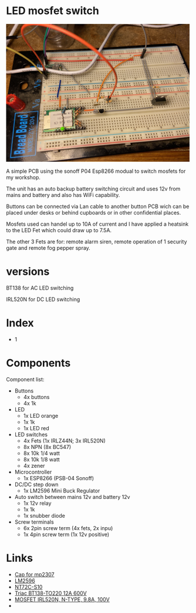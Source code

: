 # LED mosfet switch

[<img src="img/IMG_2530.JPG" width="500"/>](img/IMG_2530.JPG)

A simple PCB using the sonoff P04 Esp8266 modual to switch mosfets for my workshop.

The unit has an auto backup battery switching circuit and uses 12v from mains and battery and also has WiFi capability.

Buttons can be connected via Lan cable to another button PCB wich can be placed under desks or behind cupboards or in other confidential places.

Mosfets used can handel up to 10A of current and I have applied a heatsink to the LED Fet which could draw up to 7.5A.

The other 3 Fets are for: remote alarm siren, remote operation of 1 security gate and remote fog pepper spray.

# versions

BT138 for AC LED switching

IRL520N for DC LED switching


# Index
- 1

# Components

Component list:
- Buttons
    - 4x buttons
    - 4x 1k
- LED    
    - 1x LED orange
    - 1x 1k
    - 1x LED red
- LED switches
    - 4x Fets (1x IRLZ44N; 3x IRL520N)
    - 8x NPN (8x BC547)
    - 8x 10k 1/4 watt
    - 8x 10k 1/8 watt
    - 4x zener
- Microcontroller
    - 1x ESP8266 (PSB-04 Sonoff)
- DC/DC step down
    - 1x LM2596 Mini Buck Regulator
- Auto switch between mains 12v and battery 12v
    - 1x 12v relay
    - 1x 1k
    - 1x snubber diode
- Screw terminals
    - 6x 2pin screw term (4x fets, 2x inpu)
    - 1x 4pin screw term (1x 12v positive)

# Links

- [Cap for mp2307](https://electronics.stackexchange.com/questions/595807/what-value-of-capacitor-should-i-use-with-this-mp2307-buck-regulator)
- [LM2596](https://www.robotics.org.za/LM2596-MINI?search=step%20down)
- [NT72C-S10](https://componentsearchengine.com/part-view/NT72C-S10/NINGBO%20HUAGUAN%20ELECTRONICS)
- [Triac BT138-TO220 12A 600V](https://www.robotics.org.za/BT138-600E)
- [MOSFET IRL520N, N-TYPE, 9.8A, 100V](https://www.robotics.org.za/IRL520N-TO-220)
- []()
